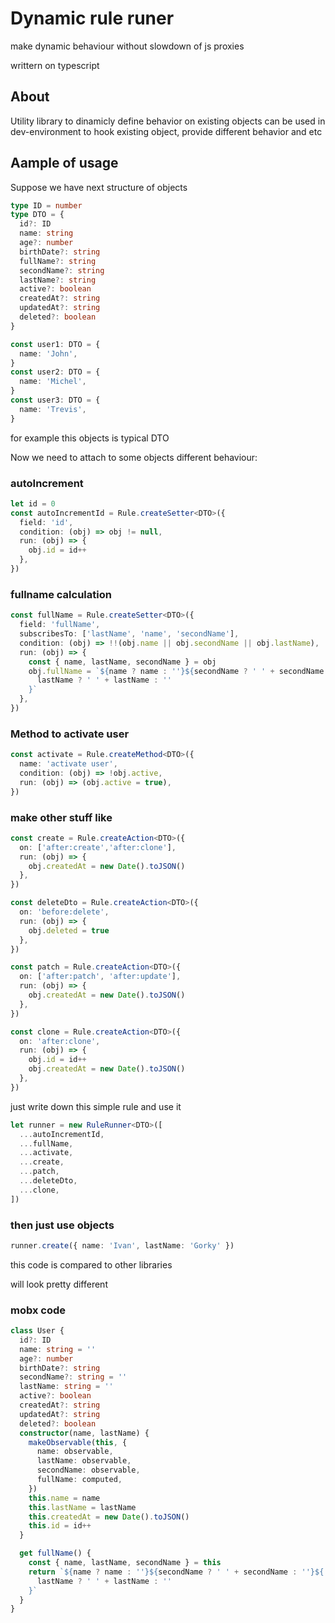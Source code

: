# Dynamic rule runer

make dynamic behaviour without slowdown of js proxies

writtern on typescript

## About

Utility library to dinamicly define behavior on existing objects
can be used in dev-environment to hook existing object, provide different behavior and etc

## Aample of usage

Suppose we have next structure of objects

```ts
type ID = number
type DTO = {
  id?: ID
  name: string
  age?: number
  birthDate?: string
  fullName?: string
  secondName?: string
  lastName?: string
  active?: boolean
  createdAt?: string
  updatedAt?: string
  deleted?: boolean
}

const user1: DTO = {
  name: 'John',
}
const user2: DTO = {
  name: 'Michel',
}
const user3: DTO = {
  name: 'Trevis',
}
```

for example this objects is typical DTO

Now we need to attach to some objects different behaviour:

### autoIncrement
```ts
let id = 0
const autoIncrementId = Rule.createSetter<DTO>({
  field: 'id',
  condition: (obj) => obj != null,
  run: (obj) => {
    obj.id = id++
  },
})
```

### fullname calculation

```ts
const fullName = Rule.createSetter<DTO>({
  field: 'fullName',
  subscribesTo: ['lastName', 'name', 'secondName'],
  condition: (obj) => !!(obj.name || obj.secondName || obj.lastName),
  run: (obj) => {
    const { name, lastName, secondName } = obj
    obj.fullName = `${name ? name : ''}${secondName ? ' ' + secondName : ''}${
      lastName ? ' ' + lastName : ''
    }`
  },
})
```

### Method to activate user

```ts
const activate = Rule.createMethod<DTO>({
  name: 'activate user',
  condition: (obj) => !obj.active,
  run: (obj) => (obj.active = true),
})
```

### make other stuff like

```ts
const create = Rule.createAction<DTO>({
  on: ['after:create','after:clone'],
  run: (obj) => {
    obj.createdAt = new Date().toJSON()
  },
})

const deleteDto = Rule.createAction<DTO>({
  on: 'before:delete',
  run: (obj) => {
    obj.deleted = true
  },
})

const patch = Rule.createAction<DTO>({
  on: ['after:patch', 'after:update'],
  run: (obj) => {
    obj.createdAt = new Date().toJSON()
  },
})

const clone = Rule.createAction<DTO>({
  on: 'after:clone',
  run: (obj) => {
    obj.id = id++
    obj.createdAt = new Date().toJSON()
  },
})
```

just write down this simple rule and use it

```ts
let runner = new RuleRunner<DTO>([
  ...autoIncrementId,
  ...fullName,
  ...activate,
  ...create,
  ...patch,
  ...deleteDto,
  ...clone,
])

```

### then just use objects

```ts
runner.create({ name: 'Ivan', lastName: 'Gorky' })
```

this code is compared to other libraries

will look pretty different

### mobx code

```ts
class User {
  id?: ID
  name: string = ''
  age?: number
  birthDate?: string
  secondName?: string = ''
  lastName: string = ''
  active?: boolean
  createdAt?: string
  updatedAt?: string
  deleted?: boolean
  constructor(name, lastName) {
    makeObservable(this, {
      name: observable,
      lastName: observable,
      secondName: observable,
      fullName: computed,
    })
    this.name = name
    this.lastName = lastName
    this.createdAt = new Date().toJSON()
    this.id = id++
  }

  get fullName() {
    const { name, lastName, secondName } = this
    return `${name ? name : ''}${secondName ? ' ' + secondName : ''}${
      lastName ? ' ' + lastName : ''
    }`
  }
}
```

